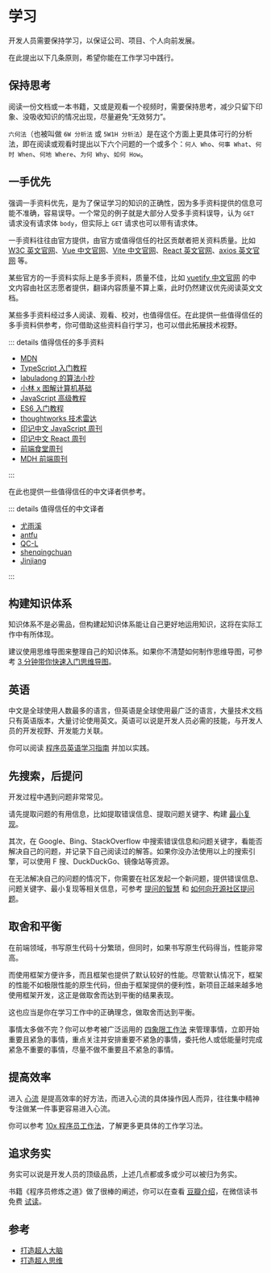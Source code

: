 # 学习

开发人员需要保持学习，以保证公司、项目、个人向前发展。

在此提出以下几条原则，希望你能在工作学习中践行。

## 保持思考

阅读一份文档或一本书籍，又或是观看一个视频时，需要保持思考，减少只留下印象、没吸收知识的情况出现，尽量避免“无效努力”。

`六何法`（也被叫做 `6W 分析法` 或 `5W1H 分析法`）是在这个方面上更具体可行的分析法，即在阅读或观看时提出以下六个问题的一个或多个：`何人 Who`、`何事 What`、`何时 When`、`何地 Where`、`为何 Why`、`如何 How`。

## 一手优先

强调一手资料优先，是为了保证学习的知识的正确性，因为多手资料提供的信息可能不准确，容易误导。一个常见的例子就是大部分人受多手资料误导，认为 `GET` 请求没有请求体 `body`，但实际上 `GET` 请求也可以带有请求体。

一手资料往往由官方提供，由官方或值得信任的社区贡献者把关资料质量。比如 [W3C 英文官网](https://www.w3.org/)、[Vue 中文官网](https://cn.vuejs.org/)、[Vite 中文官网](https://cn.vitejs.dev/)、[React 英文官网](https://reactjs.org/)、[axios 英文官网](https://axios-http.com/) 等。

某些官方的一手资料实际上是多手资料，质量不佳，比如 [vuetify 中文官网](https://vuetifyjs.com/zh-Hans/) 的中文内容由社区志愿者提供，翻译内容质量不算上乘，此时仍然建议优先阅读英文文档。

某些多手资料经过多人阅读、观看、校对，也值得信任。在此提供一些值得信任的多手资料供参考，你可借助这些资料自行学习，也可以借此拓展技术视野。

::: details 值得信任的多手资料

- [MDN](https://developer.mozilla.org/)
- [TypeScript 入门教程](https://ts.xcatliu.com/)
- [labuladong 的算法小抄](https://labuladong.github.io/algo/)
- [小林 x 图解计算机基础](https://xiaolincoding.com/)
- [JavaScript 高级教程](https://book.douban.com/subject/35175321/)
- [ES6 入门教程](https://es6.ruanyifeng.com/)
- [thoughtworks 技术雷达](https://www.thoughtworks.com/zh-cn/radar)
- [印记中文 JavaScript 周刊](https://docschina.org/weekly/js)
- [印记中文 React 周刊](https://docschina.org/weekly/react/)
- [前端食堂周刊](https://github.com/Geekhyt/weekly)
- [MDH 前端周刊](https://github.com/sorrycc/weekly)

:::

在此也提供一些值得信任的中文译者供参考。

::: details 值得信任的中文译者

- [尤雨溪](https://github.com/yyx990803)
- [antfu](https://github.com/antfu)
- [QC-L](https://github.com/QC-L)
- [shenqingchuan](https://github.com/shenqingchuan)
- [Jinjiang](https://github.com/Jinjiang)

:::

## 构建知识体系

知识体系不是必需品，但构建起知识体系能让自己更好地运用知识，这将在实际工作中有所体现。

建议使用思维导图来整理自己的知识体系。如果你不清楚如何制作思维导图，可参考 [3 分钟带你快速入门思维导图](https://www.edrawsoft.cn/mindmaster/tutorial/how-draw-mindmap/)。

## 英语

中文是全球使用人数最多的语言，但英语是全球使用最广泛的语言，大量技术文档只有英语版本，大量讨论使用英文。英语可以说是开发人员必需的技能，与开发人员的开发视野、开发能力关联。

你可以阅读 [程序员英语学习指南](https://github.com/yujiangshui/A-Programmers-Guide-to-English) 并加以实践。

## 先搜索，后提问

开发过程中遇到问题非常常见。

请先提取问题的有用信息，比如提取错误信息、提取问题关键字、构建 [最小复现](https://stackoverflow.com/help/minimal-reproducible-example)。

其次，在 Google、Bing、StackOverflow 中搜索错误信息和问题关键字，看能否解决自己的问题，并记录下自己阅读过的解答。如果你没办法使用以上的搜索引擎，可以使用 F 搜、DuckDuckGo、镜像站等资源。

在无法解决自己的问题的情况下，你需要在社区发起一个新问题，提供错误信息、问题关键字、最小复现等相关信息，可参考 [提问的智慧](https://github.com/ryanhanwu/How-To-Ask-Questions-The-Smart-Way) 和 [如何向开源社区提问题](https://github.com/seajs/seajs/issues/545)。

## 取舍和平衡

在前端领域，书写原生代码十分繁琐，但同时，如果书写原生代码得当，性能非常高。

而使用框架方便许多，而且框架也提供了默认较好的性能。尽管默认情况下，框架的性能不如极限性能的原生代码，但由于框架提供的便利性，新项目正越来越多地使用框架开发，这正是做取舍而达到平衡的结果表现。

这也应当是你在学习工作中的正确理念，做取舍而达到平衡。

事情太多做不完？你可以参考被广泛运用的 [四象限工作法](https://help.dida365.com/articles/6950361734683033600) 来管理事情，立即开始重要且紧急的事情，重点关注并安排重要不紧急的事情，委托他人或低能量时完成紧急不重要的事情，尽量不做不重要且不紧急的事情。

## 提高效率

进入 [心流](https://baike.baidu.com/item/%E5%BF%83%E6%B5%81/9824097) 是提高效率的好方法，而进入心流的具体操作因人而异，往往集中精神专注做某一件事更容易进入心流。

你可以参考 [10x 程序员工作法](https://time.geekbang.org/column/intro/100022301)，了解更多更具体的工作学习法。

## 追求务实

务实可以说是开发人员的顶级品质，上述几点都或多或少可以被归为务实。

书籍《程序员修炼之道》做了很棒的阐述，你可以在查看 [豆瓣介绍](https://book.douban.com/subject/35006892/)，在微信读书免费 [试读](https://weread.qq.com/web/bookDetail/2cf32ec0811e3ac71g017571)。

## 参考

- [打造超人大脑](https://github.com/xdite/memory-hack)
- [打造超人思维](https://github.com/xdite/mind-hack)

